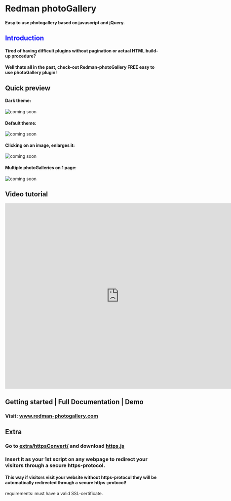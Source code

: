 <h1>Redman photoGallery</h1>

<h4>Easy to use photogallery based on javascript and jQuery.</h4>

<h2 style='color:blue !important'>Introduction</h2>

<h4>
  Tired of having difficult plugins without pagination or actual HTML build-up procedure?
</h4>
<h4>
  Well thats all in the past, check-out Redman-photoGallery FREE easy to use photoGallery plugin!
</h4>
<h2>Quick preview</h2>
<h4>Dark theme:</h4>
<img width:300 height:300 src="https://github.com/RedouaneElyakhlifi/redman-photoGallery/blob/master/content/img/preview1.JPG" alt="coming soon">
<h4>Default theme:</h4>
<img width:300 height:300 src="https://github.com/RedouaneElyakhlifi/redman-photoGallery/blob/master/content/img/preview2.JPG" alt="coming soon">
<h4>Clicking on an image, enlarges it:</h4>
<img src="https://github.com/RedouaneElyakhlifi/redman-photoGallery/blob/master/content/img/preview3.JPG" alt="coming soon">
<h4>Multiple photoGalleries on 1 page:</h4>
<img src="https://github.com/RedouaneElyakhlifi/redman-photoGallery/blob/master/content/img/preview4.JPG" alt="coming soon">
<h2>Video tutorial</h2>
<iframe width="735" height="600" src="https://www.youtube.com/embed/DEQJp3fCzy0" frameborder="0" allow="accelerometer; autoplay; encrypted-media; gyroscope; picture-in-picture" allowfullscreen></iframe>
<h2>Getting started | Full Documentation | Demo</h2>
<h3>Visit: <a href="https://www.mijnsollicitatie.be/demo/">www.redman-photogallery.com</a></h3>
<h2>Extra</h2>
<h3>Go to <a href="https://github.com/RedouaneElyakhlifi/redman-photoGallery/tree/master/extra/httpsConvert">extra/httpsConvert/</a> and download <a href="https://github.com/RedouaneElyakhlifi/redman-photoGallery/tree/master/extra/httpsConvert">https.js</a></h3>
<h3>Insert it as your 1st script on any webpage to redirect your visitors through a secure https-protocol.</h3>
<h4>This way if visitors visit your website without https-protocol they will be automatically redirected through a secure https-protocol!</h4>
  
requirements: must have a valid SSL-certificate.
